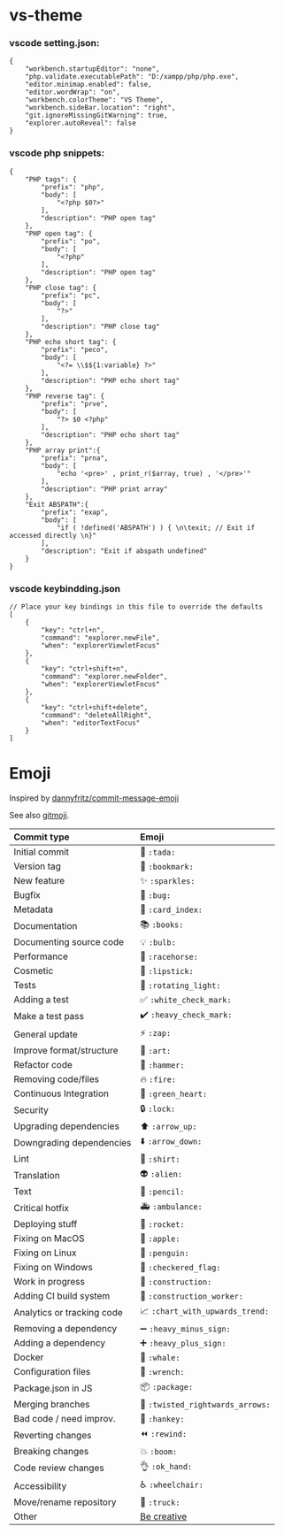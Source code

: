 # vs-theme

### vscode setting.json:
```
{
    "workbench.startupEditor": "none",
    "php.validate.executablePath": "D:/xampp/php/php.exe",
    "editor.minimap.enabled": false,
    "editor.wordWrap": "on",
    "workbench.colorTheme": "VS Theme",
    "workbench.sideBar.location": "right",
    "git.ignoreMissingGitWarning": true,
    "explorer.autoReveal": false
}
```

### vscode php snippets:
```
{
	"PHP tags": {
        "prefix": "php",
        "body": [
            "<?php $0?>"
        ],
        "description": "PHP open tag"
    },
    "PHP open tag": {
        "prefix": "po",
        "body": [
            "<?php"
        ],
        "description": "PHP open tag"
    },
    "PHP close tag": {
        "prefix": "pc",
        "body": [
            "?>"
        ],
        "description": "PHP close tag"
    },
    "PHP echo short tag": {
        "prefix": "peco",
        "body": [
            "<?= \\$${1:variable} ?>"
        ],
        "description": "PHP echo short tag"
    },
	"PHP reverse tag": {
        "prefix": "prve",
        "body": [
            "?> $0 <?php"
        ],
        "description": "PHP echo short tag"
    },    
	"PHP array print":{
		"prefix": "prna",
		"body": [
			"echo '<pre>' , print_r($array, true) , '</pre>'"
		],
		"description": "PHP print array"
	},
	"Exit ABSPATH":{
		"prefix": "exap",
		"body": [
			"if ( !defined('ABSPATH') ) { \n\texit; // Exit if accessed directly \n}"
		],
		"description": "Exit if abspath undefined"
	}
}
```
### vscode keybindding.json
```
// Place your key bindings in this file to override the defaults
[
    {
        "key": "ctrl+n",
        "command": "explorer.newFile",
        "when": "explorerViewletFocus"
    },
    {
        "key": "ctrl+shift+n",
        "command": "explorer.newFolder",
        "when": "explorerViewletFocus"
    },
    {
        "key": "ctrl+shift+delete",
        "command": "deleteAllRight",
        "when": "editorTextFocus"
    }
]
```

# Emoji
Inspired by [dannyfritz/commit-message-emoji](https://github.com/dannyfritz/commit-message-emoji)

See also [gitmoji](https://gitmoji.carloscuesta.me/).

|   Commit type              | Emoji                                         |
|:---------------------------|:----------------------------------------------|
| Initial commit             | :tada: `:tada:`                               |
| Version tag                | :bookmark: `:bookmark:`                       |
| New feature                | :sparkles: `:sparkles:`                       |
| Bugfix                     | :bug: `:bug:`                                 |
| Metadata                   | :card_index: `:card_index:`                   |
| Documentation              | :books: `:books:`                             |
| Documenting source code    | :bulb: `:bulb:`                               |
| Performance                | :racehorse: `:racehorse:`                     |
| Cosmetic                   | :lipstick: `:lipstick:`                       |
| Tests                      | :rotating_light: `:rotating_light:`           |
| Adding a test              | :white_check_mark: `:white_check_mark:`       |
| Make a test pass           | :heavy_check_mark: `:heavy_check_mark:`       |
| General update             | :zap: `:zap:`                                 |
| Improve format/structure   | :art: `:art:`                                 |
| Refactor code              | :hammer: `:hammer:`                           |
| Removing code/files        | :fire: `:fire:`                               |
| Continuous Integration     | :green_heart: `:green_heart:`                 |
| Security                   | :lock: `:lock:`                               |
| Upgrading dependencies     | :arrow_up: `:arrow_up:`                       |
| Downgrading dependencies   | :arrow_down: `:arrow_down:`                   |
| Lint                       | :shirt: `:shirt:`                             |
| Translation                | :alien: `:alien:`                             |
| Text                       | :pencil: `:pencil:`                           |
| Critical hotfix            | :ambulance: `:ambulance:`                     |
| Deploying stuff            | :rocket: `:rocket:`                           |
| Fixing on MacOS            | :apple: `:apple:`                             |
| Fixing on Linux            | :penguin: `:penguin:`                         |
| Fixing on Windows          | :checkered_flag: `:checkered_flag:`           |
| Work in progress           | :construction:  `:construction:`              |
| Adding CI build system     | :construction_worker: `:construction_worker:` |
| Analytics or tracking code | :chart_with_upwards_trend: `:chart_with_upwards_trend:` |
| Removing a dependency      | :heavy_minus_sign: `:heavy_minus_sign:`       |
| Adding a dependency        | :heavy_plus_sign: `:heavy_plus_sign:`         |
| Docker                     | :whale: `:whale:`                             |
| Configuration files        | :wrench: `:wrench:`                           |
| Package.json in JS         | :package: `:package:`                         |
| Merging branches           | :twisted_rightwards_arrows: `:twisted_rightwards_arrows:` |
| Bad code / need improv.    | :hankey: `:hankey:`                           |
| Reverting changes          | :rewind: `:rewind:`                           |
| Breaking changes           | :boom: `:boom:`                               |
| Code review changes        | :ok_hand: `:ok_hand:`                         |
| Accessibility              | :wheelchair: `:wheelchair:`                   |
| Move/rename repository     | :truck: `:truck:`                             |
| Other                      | [Be creative](http://www.emoji-cheat-sheet.com/)  |
